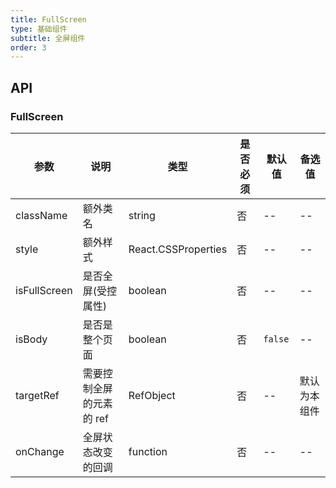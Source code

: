 ```yaml
---
title: FullScreen
type: 基础组件
subtitle: 全屏组件
order: 3
---
```


## API

### FullScreen

| 参数         | 说明                     | 类型                | 是否必须 | 默认值  | 备选值       |
| ------------ | ------------------------ | ------------------- | -------- | ------- | ------------ |
| className    | 额外类名                 | string              | 否       | --      | --           |
| style        | 额外样式                 | React.CSSProperties | 否       | --      | --           |
| isFullScreen | 是否全屏(受控属性)       | boolean             | 否       | --      | --           |
| isBody       | 是否是整个页面           | boolean             | 否       | `false` | --           |
| targetRef    | 需要控制全屏的元素的 ref | RefObject<Element>  | 否       | --      | 默认为本组件 |
| onChange     | 全屏状态改变的回调       | function            | 否       | --      | --           |
